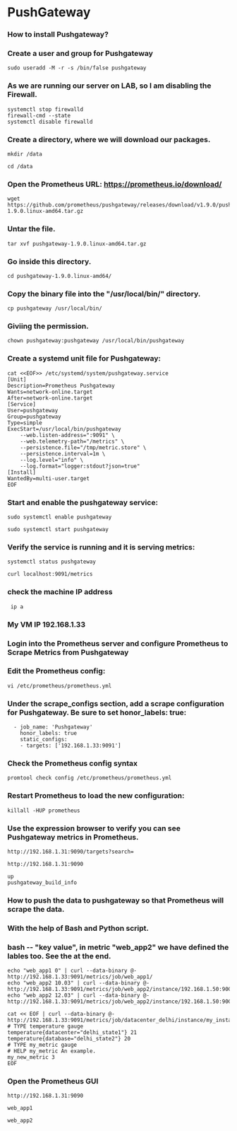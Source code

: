# PushGateway

### How to install Pushgateway?

### Create a user and group for Pushgateway
```
sudo useradd -M -r -s /bin/false pushgateway
```

### As we are running our server on LAB, so I am disabling the Firewall.
```
systemctl stop firewalld
firewall-cmd --state
systemctl disable firewalld
```


### Create a directory, where we will download our packages.
```
mkdir /data
```
```
cd /data
```
###  Open the Prometheus URL:  https://prometheus.io/download/
```
wget https://github.com/prometheus/pushgateway/releases/download/v1.9.0/pushgateway-1.9.0.linux-amd64.tar.gz
```
### Untar the file.
```
tar xvf pushgateway-1.9.0.linux-amd64.tar.gz
```
### Go inside this directory.
```
cd pushgateway-1.9.0.linux-amd64/
```
### Copy the binary file into the "/usr/local/bin/" directory.
```
cp pushgateway /usr/local/bin/
```
### Giviing the permission. 
```
chown pushgateway:pushgateway /usr/local/bin/pushgateway
```
### Create a systemd unit file for Pushgateway:

```
cat <<EOF>> /etc/systemd/system/pushgateway.service
[Unit]
Description=Prometheus Pushgateway
Wants=network-online.target
After=network-online.target
[Service]
User=pushgateway
Group=pushgateway
Type=simple
ExecStart=/usr/local/bin/pushgateway
    --web.listen-address=":9091" \
    --web.telemetry-path="/metrics" \
    --persistence.file="/tmp/metric.store" \
    --persistence.interval=1m \
    --log.level="info" \
    --log.format="logger:stdout?json=true"
[Install]
WantedBy=multi-user.target
EOF
```
###  Start and enable the pushgateway service:
```
sudo systemctl enable pushgateway
```
```
sudo systemctl start pushgateway
```



###  Verify the service is running and it is serving metrics:
```
systemctl status pushgateway
```
```
curl localhost:9091/metrics
```
### check the machine IP address
```
 ip a
```
### My VM IP 192.168.1.33


### Login into the Prometheus server and configure Prometheus to Scrape Metrics from Pushgateway
### Edit the Prometheus config:
```
vi /etc/prometheus/prometheus.yml
```

### Under the scrape_configs section, add a scrape configuration for Pushgateway. Be sure to set honor_labels: true:
```
  - job_name: 'Pushgateway'
    honor_labels: true
    static_configs:
    - targets: ['192.168.1.33:9091']
 ```
 

###  Check the Prometheus config syntax
```
promtool check config /etc/prometheus/prometheus.yml
```

###  Restart Prometheus to load the new configuration:
```
killall -HUP prometheus
```

###  Use the expression browser to verify you can see Pushgateway metrics in Prometheus.
```
http://192.168.1.31:9090/targets?search=
```
```
http://192.168.1.31:9090
```
```
up
pushgateway_build_info
```

###  How to push the data to pushgateway so that Prometheus will scrape the data.
###  With the help of Bash and Python script.

###  bash -- "key value", in metric "web_app2" we have defined the lables too. See the at the end.
```
echo "web_app1 0" | curl --data-binary @- http://192.168.1.33:9091/metrics/job/web_app1/
echo "web_app2 10.03" | curl --data-binary @- http://192.168.1.33:9091/metrics/job/web_app2/instance/192.168.1.50:9000/cpu/0
echo "web_app2 12.03" | curl --data-binary @- http://192.168.1.33:9091/metrics/job/web_app2/instance/192.168.1.50:9000/cpu/1
```
```
cat << EOF | curl --data-binary @- http://192.168.1.33:9091/metrics/job/datacenter_delhi/instance/my_instance1
# TYPE temperature gauge
temperature{datacenter="delhi_state1"} 21
temperature{database="delhi_state2"} 20
# TYPE my_metric gauge
# HELP my_metric An example.
my_new_metric 3
EOF
```

### Open the Prometheus GUI 

```
http://192.168.1.31:9090
```

```
web_app1
```
```
web_app2
```
